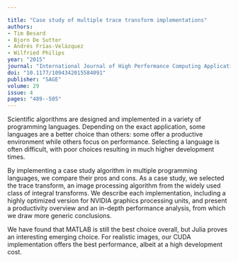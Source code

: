 ```yaml
---

title: "Case study of multiple trace transform implementations"
authors:
- Tim Besard
- Bjorn De Sutter
- Andrés Frías-Velázquez
- Wilfried Philips
year: "2015"
journal: "International Journal of High Performance Computing Applications"
doi: "10.1177/1094342015584091"
publisher: "SAGE"
volume: 29
issue: 4
pages: "489--505"
---
```

Scientific algorithms are designed and implemented in a variety of programming
languages. Depending on the exact application, some languages are a better
choice than others: some offer a productive environment while others focus on
performance. Selecting a language is often difficult, with poor choices
resulting in much higher development times.

By implementing a case study algorithm in multiple programming languages, we
compare their pros and cons. As a case study, we selected the trace transform,
an image processing algorithm from the widely used class of integral transforms.
We describe each implementation, including a highly optimized version for NVIDIA
graphics processing units, and present a productivity overview and an in-depth
performance analysis, from which we draw more generic conclusions.

We have found that MATLAB is still the best choice overall, but Julia proves an
interesting emerging choice. For realistic images, our CUDA implementation
offers the best performance, albeit at a high development cost.